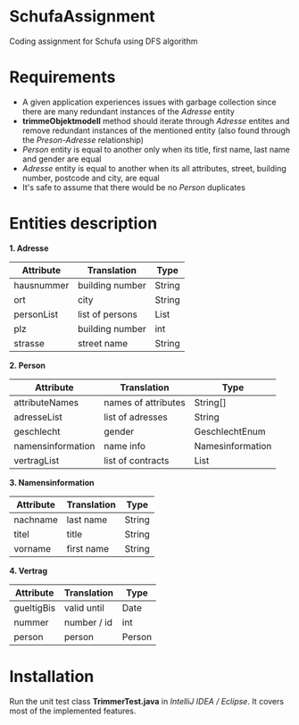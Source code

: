 # SchufaAssignment
Coding assignment for Schufa using DFS algorithm 

# Requirements
* A given application experiences issues with garbage collection since there are many redundant instances of the *Adresse* entity
* **trimmeObjektmodell** method should iterate through *Adresse* entites and remove redundant instances of the mentioned entity (also found through the *Preson-Adresse* relationship)
* *Person* entity is equal to another only when its title, first name, last name and gender are equal
* *Adresse* entity is equal to another when its all attributes, street, building number, postcode and city, are equal
* It's safe to assume that there would be no *Person* duplicates

# Entities description
**1. Adresse**

| Attribute  | Translation     | Type         |
| -----------| ----------------| ------------ |
| hausnummer | building number | String       |
| ort        | city            | String       |
| personList | list of persons | List<Person> |
| plz        | building number | int          |
| strasse    | street name     | String       |
  
**2. Person**

| Attribute         | Translation         | Type             |
| ------------------| --------------------| ---------------- |
| attributeNames    | names of attributes | String[]         |
| adresseList       | list of adresses    | String           |
| geschlecht        | gender              | GeschlechtEnum   |
| namensinformation | name info           | Namesinformation |
| vertragList       | list of contracts   | List<Vertrag>    |

**3. Namensinformation**

| Attribute  | Translation     | Type         |
| -----------| ----------------| ------------ |
| nachname   | last name       | String       |
| titel      | title           | String       |
| vorname    | first name      | String       |

**4. Vertrag**

| Attribute  | Translation     | Type         |
| -----------| ----------------| ------------ |
| gueltigBis | valid until     | Date         |
| nummer     | number / id     | int          |
| person     | person          | Person       |

# Installation
Run the unit test class **TrimmerTest.java** in *IntelliJ IDEA / Eclipse*. It covers most of the implemented features.
